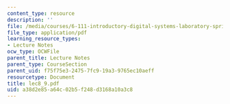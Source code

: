 ```yaml
---
content_type: resource
description: ''
file: /media/courses/6-111-introductory-digital-systems-laboratory-spring-2006/a38d2e85a64c02b5f248d3168a10a3c8_lec8_9.pdf
file_type: application/pdf
learning_resource_types:
- Lecture Notes
ocw_type: OCWFile
parent_title: Lecture Notes
parent_type: CourseSection
parent_uid: f75f75e3-2475-7fc9-19a3-9765ec10aeff
resourcetype: Document
title: lec8_9.pdf
uid: a38d2e85-a64c-02b5-f248-d3168a10a3c8
---
```

